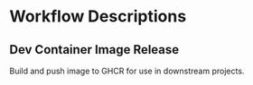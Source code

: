 # Workflow Descriptions

## Dev Container Image Release

Build and push image to GHCR for use in downstream projects.
